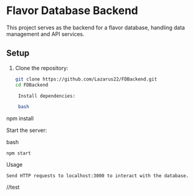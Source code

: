# Flavor Database Backend

This project serves as the backend for a flavor database, handling data management and API services.

## Setup

1. Clone the repository:
   ```bash
   git clone https://github.com/Lazarus22/FDBackend.git
   cd FDBackend

    Install dependencies:

    bash

npm install

Start the server:

bash

    npm start

Usage

    Send HTTP requests to localhost:3000 to interact with the database.

//test